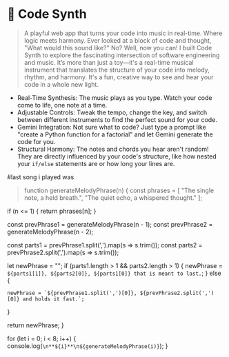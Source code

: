 # 🎹 Code Synth

> A playful web app that turns your code into music in real-time. Where logic meets harmony.
Ever looked at a block of code and thought, "What would this sound like?" No? Well, now you can!
I built Code Synth to explore the fascinating intersection of software engineering and music. It’s more than just a toy—it's a real-time musical instrument that translates the structure of your code into melody, rhythm, and harmony. It's a fun, creative way to see and hear your code in a whole new light.

- Real-Time Synthesis: The music plays as you type. Watch your code come to life, one note at a time.
- Adjustable Controls: Tweak the tempo, change the key, and switch between different instruments to find the perfect sound for your code.
- Gemini Integration: Not sure what to code? Just type a prompt like "create a Python function for a factorial" and let Gemini generate the code for you.
- Structural Harmony: The notes and chords you hear aren't random! They are directly influenced by your code's structure, like how nested your `if/else` statements are or how long your lines are.

#last song i played was

> function generateMelodyPhrase(n) {
  const phrases = [
    "The single note, a held breath.",
    "The quiet echo, a whispered thought."
  ];

  if (n <= 1) {
    return phrases[n];
  }

  const prevPhrase1 = generateMelodyPhrase(n - 1);
  const prevPhrase2 = generateMelodyPhrase(n - 2);

  const parts1 = prevPhrase1.split(',').map(s => s.trim());
  const parts2 = prevPhrase2.split(',').map(s => s.trim());

  let newPhrase = "";
  if (parts1.length > 1 && parts2.length > 1) {
    newPhrase = `${parts1[1]}, ${parts2[0]}, ${parts1[0]} that is meant to last.`;
  } else {

    newPhrase = `${prevPhrase1.split(',')[0]}, ${prevPhrase2.split(',')[0]} and holds it fast.`;
  }
  
  return newPhrase;
}

for (let i = 0; i < 8; i++) {
  console.log(`\n**${i}**\n${generateMelodyPhrase(i)}`);
}
